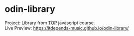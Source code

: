 # odin-library

Project: Library from [TOP](https://www.theodinproject.com/lessons/node-path-javascript-library) javascript course.  
Live Preview: https://itdepends-music.github.io/odin-library/
